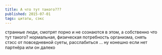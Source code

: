 ```yaml
---
title: А что тут такого???
published: 2015-07-01
tags: цитаты, сэкс
---
```


странные люди, смотрят порно и не сознаются в этом, а собственно что тут такого? нормальная, физическая потребность организма, снять стэсс от повседневной суеты, расслабиться … ну конешно если нет партнёра или он далеко
